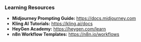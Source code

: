 ### Learning Resources

- **Midjourney Prompting Guide:** <https://docs.midjourney.com>
- **Kling AI Tutorials:** <https://kling.ai/docs>
- **HeyGen Academy:** <https://heygen.com/learn>
- **n8n Workflow Templates:** <https://n8n.io/workflows>
